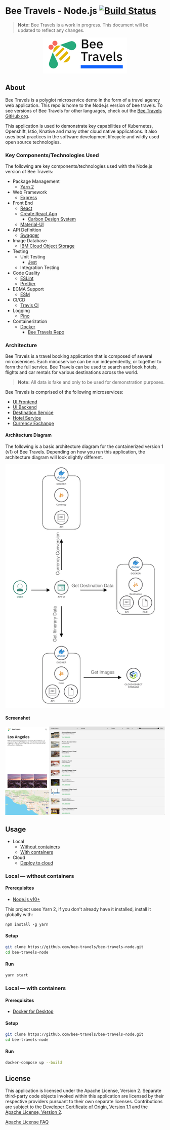 # Bee Travels - Node.js [![Build Status](https://travis-ci.org/bee-travels/bee-travels-node.svg?branch=development)](https://travis-ci.org/bee-travels/bee-travels-node)

> **Note:** Bee Travels is a work in progress. This document will be updated to reflect any changes.

<p align='center'>
<img src='screenshots/logo.jpg' width='266' alt='Bee Travels logo'>
</p>

## About

Bee Travels is a polyglot microservice demo in the form of a travel agency web application.
This repo is home to the Node.js version of bee travels.
To see versions of Bee Travels for other languages, check out the [Bee Travels GitHub org](https://github.com/bee-travels).

This application is used to demonstrate key capabilities of Kubernetes, Openshift, Istio, Knative and many other cloud native applications.
It also uses best practices in the software development lifecycle and wildly used open source technologies.

### Key Components/Technologies Used

The following are key components/technologies used with the Node.js version of Bee Travels:

* Package Management
  * [Yarn 2](https://yarnpkg.com/)
* Web Framework
	* [Express](https://expressjs.com/)
* Front End
	* [React](https://reactjs.org/)
  * [Create React App](https://create-react-app.dev/)
	* [Carbon Design System](https://www.carbondesignsystem.com/)
  * [Material-UI](https://material-ui.com/)
* API Definition
	* [Swagger](https://github.com/scottie1984/swagger-ui-express/)
* Image Database
	* [IBM Cloud Object Storage](https://cloud.ibm.com/docs/cloud-object-storage/)
* Testing
	* Unit Testing
		* [Jest](https://jestjs.io/)
	* Integration Testing
* Code Quality
	* [ESLint](https://eslint.org/)
	* [Prettier](https://prettier.io/)
* ECMA Support
	* [ESM](https://github.com/standard-things/esm/)
* CI/CD
	* [Travis CI](https://travis-ci.com/)
* Logging
	* [Pino](https://github.com/pinojs/express-pino-logger/)
* Containerization
	* [Docker](https://www.docker.com/)
		* [Bee Travels Repo](https://hub.docker.com/orgs/beetravels/repositories/)

### Architecture

Bee Travels is a travel booking application that is composed of several mircoservices.
Each mircoservice can be run independently, or together to form the full service.
Bee Travels can be used to search and book hotels, flights and car rentals for various destinations across the world.
> **Note:** All data is fake and only to be used for demonstration purposes.

Bee Travels is comprised of the following microservices:
* [UI Frontend](services/ui/frontend)
* [UI Backend](services/ui/backend)
* [Destination Service](services/destination)
* [Hotel Service](services/hotel)
* [Currency Exchange](services/currency-exchange)

#### Architecture Diagram

The following is a basic architecture diagram for the containerized version 1 (v1) of Bee Travels.
Depending on how you run this application, the architecture diagram will look slightly different.

![architecture diagram](screenshots/architecture-v1.jpg)

#### Screenshot

![Bee Travels user interface](screenshots/ui.jpg)

## Usage

* Local
  * [Without containers](#local-without-containers)
  * [With containers](#local-with-containers)
* Cloud
  * [Deploy to cloud](https://github.com/bee-travels/config)

### Local — without containers

#### Prerequisites

* [Node.js v10+](https://nodejs.org/en/download/)

This project uses Yarn 2, if you don't already have it installed, install it globally with:
```
npm install -g yarn
```

#### Setup

```bash
git clone https://github.com/bee-travels/bee-travels-node.git
cd bee-travels-node
```

#### Run

```bash
yarn start
```

### Local — with containers

#### Prerequisites

* [Docker for Desktop](https://www.docker.com/products/docker-desktop)

#### Setup

```bash
git clone https://github.com/bee-travels/bee-travels-node.git
cd bee-travels-node
```

#### Run

```bash
docker-compose up --build
```

## License

This application is licensed under the Apache License, Version 2. Separate third-party code objects invoked within this application are licensed by their respective providers pursuant to their own separate licenses. Contributions are subject to the [Developer Certificate of Origin, Version 1.1](https://developercertificate.org/) and the [Apache License, Version 2](https://www.apache.org/licenses/LICENSE-2.0.txt).

[Apache License FAQ](https://www.apache.org/foundation/license-faq.html#WhatDoesItMEAN)

